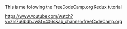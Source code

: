 This is me following the FreeCodeCamp.org Redux tutorial

https://www.youtube.com/watch?v=zrs7u6bdbUw&t=406s&ab_channel=freeCodeCamp.org

